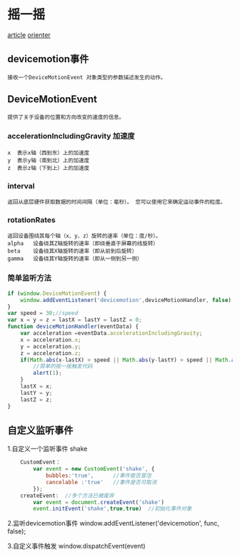 #  摇一摇
[article](https://cloud.tencent.com/developer/article/1114209)
[orienter](https://github.com/shrekshrek/orienter/blob/master/orienter.js)

## devicemotion事件

    接收一个DeviceMotionEvent 对象类型的参数描述发生的动作。

## DeviceMotionEvent 

    提供了关于设备的位置和方向改变的速度的信息。

### accelerationIncludingGravity  加速度

    x  表示x轴（西到东）上的加速度
    y  表示y轴（南到北）上的加速度
    z  表示z轴（下到上）上的加速度

### interval  

    返回从底层硬件获取数据的时间间隔（单位：毫秒）。 您可以使用它来确定运动事件的粒度。

### rotationRates

    返回设备围绕其每个轴（x、y、z）旋转的速率（单位：度/秒）。
    alpha   设备绕其Z轴旋转的速率（即绕垂直于屏幕的线旋转）
    beta    设备绕其X轴旋转的速率（即从前到后旋转）
    gamma   设备绕其Y轴旋转的速率（即从一侧到另一侧）

### 简单监听方法
```js
if (window.DeviceMotionEvent) { 
    window.addEventListener('devicemotion',deviceMotionHandler, false);  
} 
var speed = 30;//speed
var x = y = z = lastX = lastY = lastZ = 0;
function deviceMotionHandler(eventData) {  
    var acceleration =eventData.accelerationIncludingGravity;
    x = acceleration.x;
    y = acceleration.y;
    z = acceleration.z;
    if(Math.abs(x-lastX) > speed || Math.abs(y-lastY) > speed || Math.abs(z-lastZ) > speed) {
        //简单的摇一摇触发代码
        alert(1);
    }
    lastX = x;
    lastY = y;
    lastZ = z;
}
```
## 自定义监听事件

1.自定义一个监听事件 shake  

```js
    CustomEvent：
        var event = new CustomEvent('shake', {
            bubbles:'true',      //事件能否冒泡
            cancelable :'true'   //事件是否可取消
        });
    createEvent:  //多个方法已被废弃
        var event = document.createEvent('shake')
        event.initEvent('shake',true,true)  //初始化事件对象
```

2.监听devicemotion事件
    window.addEventListener('devicemotion', func, false);

3.自定义事件触发 
    window.dispatchEvent(event)




<!-- 3.window.addEventListen('devicemotion',this,false)
addEventListener绑定object的时候，object如果含有handleEvent方法，事件触发后会执行object的handleEvent方法。 -->
